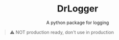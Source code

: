 <h1 align="center">DrLogger</h1>
<p align="center">A python package for logging</p>

> :warning:	NOT production ready, don't use in production
